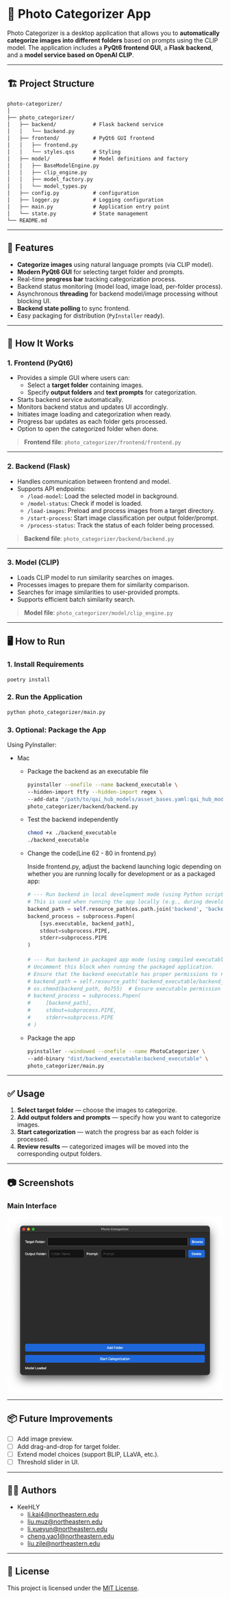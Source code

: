 
# 📂 Photo Categorizer App

Photo Categorizer is a desktop application that allows you to **automatically categorize images into different folders** based on prompts using the CLIP model. The application includes a **PyQt6 frontend GUI**, a **Flask backend**, and a **model service based on OpenAI CLIP**.

---

## 🏗️ Project Structure

```
photo-categorizer/
│
├── photo_categorizer/
│   ├── backend/            # Flask backend service
│   │   └── backend.py
│   ├── frontend/           # PyQt6 GUI frontend
│   │   ├── frontend.py
│   │   └── styles.qss      # Styling
│   ├── model/              # Model definitions and factory
│   │   ├── BaseModelEngine.py
│   │   ├── clip_engine.py
│   │   ├── model_factory.py
│   │   └── model_types.py
│   ├── config.py           # configuration
│   ├── logger.py           # Logging configuration
│   ├── main.py             # Application entry point
│   └── state.py            # State management
└── README.md
```

---

## 🚀 Features

- **Categorize images** using natural language prompts (via CLIP model).
- **Modern PyQt6 GUI** for selecting target folder and prompts.
- Real-time **progress bar** tracking categorization process.
- Backend status monitoring (model load, image load, per-folder process).
- Asynchronous **threading** for backend model/image processing without blocking UI.
- **Backend state polling** to sync frontend.
- Easy packaging for distribution (`PyInstaller` ready).

---

## 🔧 How It Works

### 1. **Frontend (PyQt6)**
- Provides a simple GUI where users can:
  - Select a **target folder** containing images.
  - Specify **output folders** and **text prompts** for categorization.
- Starts backend service automatically.
- Monitors backend status and updates UI accordingly.
- Initiates image loading and categorization when ready.
- Progress bar updates as each folder gets processed.
- Option to open the categorized folder when done.

> **Frontend file**: `photo_categorizer/frontend/frontend.py`

---

### 2. **Backend (Flask)**
- Handles communication between frontend and model.
- Supports API endpoints:
  - `/load-model`: Load the selected model in background.
  - `/model-status`: Check if model is loaded.
  - `/load-images`: Preload and process images from a target directory.
  - `/start-process`: Start image classification per output folder/prompt.
  - `/process-status`: Track the status of each folder being processed.

> **Backend file**: `photo_categorizer/backend/backend.py`

---

### 3. **Model (CLIP)**
- Loads CLIP model to run similarity searches on images.
- Processes images to prepare them for similarity comparison.
- Searches for image similarities to user-provided prompts.
- Supports efficient batch similarity search.

> **Model file**: `photo_categorizer/model/clip_engine.py`

---

## 🖥️ How to Run

### 1. **Install Requirements**

  ```bash
  poetry install
  ```

### 2. **Run the Application**

  ```bash
  python photo_categorizer/main.py
  ```

### 3. **Optional: Package the App**

Using PyInstaller:

- Mac
  - Package the backend as an executable file

    ```bash
    pyinstaller --onefile --name backend_executable \
    --hidden-import ftfy --hidden-import regex \
    --add-data "/path/to/qai_hub_models/asset_bases.yaml:qai_hub_models" \
    photo_categorizer/backend/backend.py
    ```

  - Test the backend independently

    ```bash
    chmod +x ./backend_executable
    ./backend_executable
    ```
    
  - Change the code(Line 62 - 80 in frontend.py)

    Inside frontend.py, adjust the backend launching logic depending on whether you are running locally for development or as a packaged app:
    
    ```python
    # --- Run backend in local development mode (using Python script) ---
    # This is used when running the app locally (e.g., during development in IDE).
    backend_path = self.resource_path(os.path.join('backend', 'backend.py'))
    backend_process = subprocess.Popen(
        [sys.executable, backend_path],
        stdout=subprocess.PIPE,
        stderr=subprocess.PIPE
    )
    
    # --- Run backend in packaged app mode (using compiled executable) ---
    # Uncomment this block when running the packaged application.
    # Ensure that the backend executable has proper permissions to run.
    # backend_path = self.resource_path('backend_executable/backend_executable')  # Path to backend executable
    # os.chmod(backend_path, 0o755)  # Ensure executable permission (rwxr-xr-x)
    # backend_process = subprocess.Popen(
    #     [backend_path],
    #     stdout=subprocess.PIPE,
    #     stderr=subprocess.PIPE
    # )
    ```
    
  - Package the app

    ```bash
    pyinstaller --windowed --onefile --name PhotoCategorizer \
    --add-binary "dist/backend_executable:backend_executable" \
    photo_categorizer/main.py
    ```

---

## ✅ Usage

1. **Select target folder** — choose the images to categorize.
2. **Add output folders and prompts** — specify how you want to categorize images.
3. **Start categorization** — watch the progress bar as each folder is processed.
4. **Review results** — categorized images will be moved into the corresponding output folders.

---



## 📷 Screenshots

### Main Interface
![Main Interface](./image.jpg)



---

## 📦 Future Improvements

- [ ] Add image preview.
- [ ] Add drag-and-drop for target folder.
- [ ] Extend model choices (support BLIP, LLaVA, etc.).
- [ ] Threshold slider in UI.

---

## 👨‍💻 Authors

- KeeHLY
  - li.kai4@northeastern.edu
  - liu.muz@northeastern.edu
  - li.xueyun@northeastern.edu
  - cheng.yao1@northeastern.edu
  - liu.zile@northeastern.edu

---

## 📜 License

This project is licensed under the [MIT License](./LICENSE).

